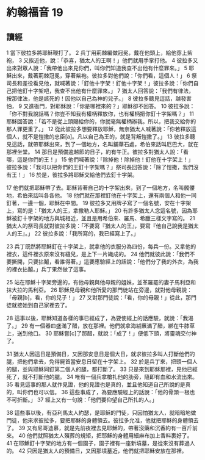# 約翰福音 19

## 讀經

1 當下彼拉多將耶穌鞭打了。 2 兵丁用荊棘編做冠冕，戴在他頭上，給他穿上紫袍， 3 又挨近他，說：「恭喜，猶太人的王啊！」他們就用手掌打他。 4 彼拉多又出來對眾人說：「我帶他出來見你們，叫你們知道我查不出他有什麼罪來。」 5 耶穌出來，戴著荊棘冠冕，穿著紫袍。彼拉多對他們說：「你們看，這個人！」 6 祭司長和差役看見他，就喊著說：「釘他十字架！釘他十字架！」彼拉多說：「你們自己把他釘十字架吧，我查不出他有什麼罪來。」 7 猶太人回答說：「我們有律法，按那律法，他是該死的！因他以自己為神的兒子。」 8 彼拉多聽見這話，越發害怕， 9 又進衙門，對耶穌說：「你是哪裡來的？」耶穌卻不回答。 10 彼拉多說：「你不對我說話嗎？你豈不知我有權柄釋放你，也有權柄把你釘十字架嗎？」 11 耶穌回答說：「若不是從上頭賜給你的，你就毫無權柄辦我。所以，把我交給你的那人罪更重了。」 12 從此彼拉多想要釋放耶穌，無奈猶太人喊著說：「你若釋放這個人，就不是愷撒的忠臣[a]。凡以自己為王的，就是背叛愷撒了。」 13 彼拉多聽見這話，就帶耶穌出來，到了一個地方，名叫鋪華石處，希伯來話叫厄巴大，就在那裡坐堂。 14 那日是預備逾越節的日子，約有午正。彼拉多對猶太人說：「看哪，這是你們的王！」 15 他們喊著說：「除掉他！除掉他！釘他在十字架上！」彼拉多說：「我可以把你們的王釘十字架嗎？」祭司長回答說：「除了愷撒，我們沒有王！」 16 於是，彼拉多將耶穌交給他們去釘十字架。

17 他們就把耶穌帶了去。耶穌背著自己的十字架出來，到了一個地方，名叫髑髏地，希伯來話叫各各他。 18 他們就在那裡釘他在十字架上，還有兩個人和他一同釘著，一邊一個，耶穌在中間。 19 彼拉多又用牌子寫了一個名號，安在十字架上，寫的是：「猶太人的王，拿撒勒人耶穌。」 20 有許多猶太人念這名號，因為耶穌被釘十字架的地方與城相近，並且是用希伯來、羅馬、希臘三樣文字寫的。 21 猶太人的祭司長就對彼拉多說：「不要寫『猶太人的王』，要寫『他自己說我是猶太人的王』。」 22 彼拉多說：「我所寫的，我已經寫上了。」

23 兵丁既然將耶穌釘在十字架上，就拿他的衣服分為四份，每兵一份。又拿他的裡衣，這件裡衣原來沒有縫兒，是上下一片織成的。 24 他們就彼此說：「我們不要撕開，只要拈鬮，看誰得著。」這要應驗經上的話說：「他們分了我的外衣，為我的裡衣拈鬮。」兵丁果然做了這事。

25 站在耶穌十字架旁邊的，有他母親與他母親的姐妹，並革羅罷的妻子馬利亞和抹大拉的馬利亞。 26 耶穌見母親和他所愛的那門徒站在旁邊，就對他母親說：「母親[b]，看，你的兒子！」 27 又對那門徒說：「看，你的母親！」從此，那門徒就接她到自己家裡去了。

28 這事以後，耶穌知道各樣的事已經成了，為要使經上的話應驗，就說：「我渴了。」 29 有一個器皿盛滿了醋，放在那裡。他們就拿海絨蘸滿了醋，綁在牛膝草上，送到他口。 30 耶穌嘗[c]了那醋，就說：「成了！」便低下頭，將靈魂交付神了。

31 猶太人因這日是預備日，又因那安息日是個大日，就求彼拉多叫人打斷他們的腿，把他們拿去，免得屍首當安息日留在十字架上。 32 於是兵丁來，把頭一個人的腿，並與耶穌同釘第二個人的腿，都打斷了。 33 只是來到耶穌那裡，見他已經死了，就不打斷他的腿。 34 唯有一個兵拿槍扎他的肋旁，隨即有血和水流出來。 35 看見這事的那人就作見證，他的見證也是真的，並且他知道自己所說的是真的，叫你們也可以信。 36 這些事成了，為要應驗經上的話說：「他的骨頭一根也不可折斷。」 37 經上又有一句說：「他們要仰望自己所扎的人。」

38 這些事以後，有亞利馬太人約瑟，是耶穌的門徒，只因怕猶太人，就暗暗地做門徒，他來求彼拉多，要把耶穌的身體領去。彼拉多允准，他就把耶穌的身體領去了。 39 又有尼哥迪慕，就是先前夜裡去見耶穌的，帶著沒藥和沉香約有一百斤前來。 40 他們就照猶太人殯葬的規矩，把耶穌的身體用細麻布加上香料裹好了。 41 在耶穌釘十字架的地方有一個園子，園子裡有一座新墳墓，是從來沒有葬過人的。 42 只因是猶太人的預備日，又因那墳墓近，他們就把耶穌安放在那裡。
